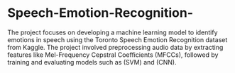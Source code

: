 # Speech-Emotion-Recognition-
The project focuses on developing a machine learning model to identify emotions in speech using the Toronto Speech Emotion Recognition dataset from Kaggle. The project involved preprocessing audio data by extracting features like Mel-Frequency Cepstral Coefficients (MFCCs), followed by training and evaluating models such as (SVM) and (CNN).
